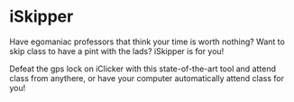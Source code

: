# iSkipper

Have egomaniac professors that think your time is worth nothing? Want to skip class to have a pint with the lads? iSkipper is for you!

Defeat the gps lock on iClicker with this state-of-the-art tool and attend class from anythere, or have your computer automatically attend class for you!
